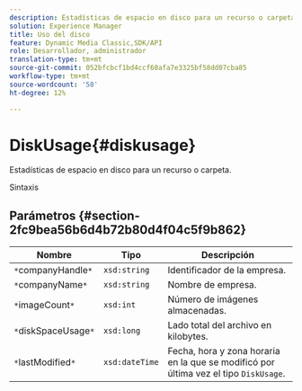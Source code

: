```yaml
---
description: Estadísticas de espacio en disco para un recurso o carpeta.
solution: Experience Manager
title: Uso del disco
feature: Dynamic Media Classic,SDK/API
role: Desarrollador, administrador
translation-type: tm+mt
source-git-commit: 052bfcbcf1bd4ccf60afa7e3325bf58dd07cba85
workflow-type: tm+mt
source-wordcount: '58'
ht-degree: 12%

---
```



# DiskUsage{#diskusage}

Estadísticas de espacio en disco para un recurso o carpeta.

Sintaxis

## Parámetros {#section-2fc9bea56b6d4b72b80d4f04c5f9b862}

| Nombre | Tipo | Descripción |
|---|---|---|
| `*`companyHandle`*` | `xsd:string` | Identificador de la empresa. |
| `*`companyName`*` | `xsd:string` | Nombre de empresa. |
| `*`imageCount`*` | `xsd:int` | Número de imágenes almacenadas. |
| `*`diskSpaceUsage`*` | `xsd:long` | Lado total del archivo en kilobytes. |
| `*`lastModified`*` | `xsd:dateTime` | Fecha, hora y zona horaria en la que se modificó por última vez el tipo `DiskUsage`. |

